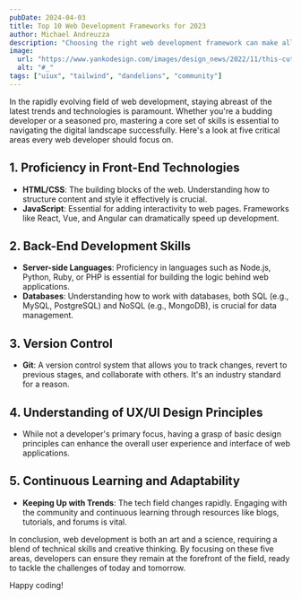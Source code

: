 ```yaml
---
pubDate: 2024-04-03
title: Top 10 Web Development Frameworks for 2023
author: Michael Andreuzza
description: "Choosing the right web development framework can make all the difference in your projects. "
image:
  url: "https://www.yankodesign.com/images/design_news/2022/11/this-cute-gadget-is-the-physical-manifestation-of-checking-off-a-task/press-1.jpg"
  alt: "#_"
tags: ["uiux", "tailwind", "dandelions", "community"]
---
```



In the rapidly evolving field of web development, staying abreast of the latest trends and technologies is paramount. Whether you're a budding developer or a seasoned pro, mastering a core set of skills is essential to navigating the digital landscape successfully. Here's a look at five critical areas every web developer should focus on.

## 1. Proficiency in Front-End Technologies

- **HTML/CSS**: The building blocks of the web. Understanding how to structure content and style it effectively is crucial.
- **JavaScript**: Essential for adding interactivity to web pages. Frameworks like React, Vue, and Angular can dramatically speed up development.

## 2. Back-End Development Skills

- **Server-side Languages**: Proficiency in languages such as Node.js, Python, Ruby, or PHP is essential for building the logic behind web applications.
- **Databases**: Understanding how to work with databases, both SQL (e.g., MySQL, PostgreSQL) and NoSQL (e.g., MongoDB), is crucial for data management.

## 3. Version Control

- **Git**: A version control system that allows you to track changes, revert to previous stages, and collaborate with others. It's an industry standard for a reason.

## 4. Understanding of UX/UI Design Principles

- While not a developer's primary focus, having a grasp of basic design principles can enhance the overall user experience and interface of web applications.

## 5. Continuous Learning and Adaptability

- **Keeping Up with Trends**: The tech field changes rapidly. Engaging with the community and continuous learning through resources like blogs, tutorials, and forums is vital.

In conclusion, web development is both an art and a science, requiring a blend of technical skills and creative thinking. By focusing on these five areas, developers can ensure they remain at the forefront of the field, ready to tackle the challenges of today and tomorrow.

Happy coding!

